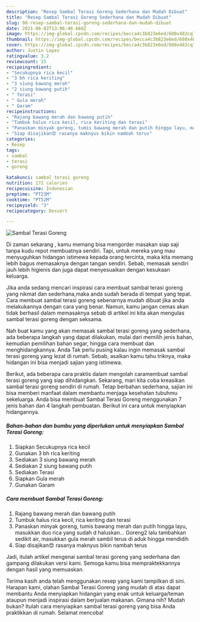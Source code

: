 ```yaml
---
description: "Resep Sambal Terasi Goreng Sederhana dan Mudah Dibuat"
title: "Resep Sambal Terasi Goreng Sederhana dan Mudah Dibuat"
slug: 98-resep-sambal-terasi-goreng-sederhana-dan-mudah-dibuat
date: 2021-06-02T13:06:40.668Z
image: https://img-global.cpcdn.com/recipes/becca4c3b823e6ed/680x482cq70/sambal-terasi-goreng-foto-resep-utama.jpg
thumbnail: https://img-global.cpcdn.com/recipes/becca4c3b823e6ed/680x482cq70/sambal-terasi-goreng-foto-resep-utama.jpg
cover: https://img-global.cpcdn.com/recipes/becca4c3b823e6ed/680x482cq70/sambal-terasi-goreng-foto-resep-utama.jpg
author: Justin Lopez
ratingvalue: 3.2
reviewcount: 15
recipeingredient:
- "Secukupnya rica kecil"
- "3 bh rica keriting"
- "3 siung bawang merah"
- "2 siung bawang putih"
- " Terasi"
- " Gula merah"
- " Garam"
recipeinstructions:
- "Rajang bawang merah dan bawang putih"
- "Tumbuk halus rica kecil, rica keriting dan terasi"
- "Panaskan minyak goreng, tumis bawang merah dan putih hingga layu, masukkan duo rica yang sudah d haluskan... Goreng2 lalu tambahkan sedikit air, masukkan gula merah sambil terus di aduk hingga mendidih"
- "Siap disajikan😍 rasanya maknyus bikin nambah terus"
categories:
- Resep
tags:
- sambal
- terasi
- goreng

katakunci: sambal terasi goreng 
nutrition: 172 calories
recipecuisine: Indonesian
preptime: "PT23M"
cooktime: "PT52M"
recipeyield: "3"
recipecategory: Dessert

---
```



![Sambal Terasi Goreng](https://img-global.cpcdn.com/recipes/becca4c3b823e6ed/680x482cq70/sambal-terasi-goreng-foto-resep-utama.jpg)

Di zaman  sekarang , kamu memang bisa mengorder masakan siap saji tanpa kudu repot membuatnya sendiri. Tapi, untuk mereka yang mau menyuguhkan hidangan istimewa kepada orang tercinta, maka kita memang lebih bagus memasaknya dengan tangan sendiri. Sebab, memasak sendiri jauh lebih higienis dan juga dapat menyesuaikan dengan kesukaan keluarga.

Jika anda sedang mencari inspirasi cara membuat sambal terasi goreng yang nikmat dan sederhana,maka anda sudah berada di tempat yang tepat. Cara membuat sambal terasi goreng  sebenarnya mudah dibuat jika anda melakukannya dengan cara yang benar. Namun, kamu jangan cemas akan tidak berhasil dalam memasaknya 
sebab di artikel ini kita akan mengulas sambal terasi goreng dengan seksama.  



Nah buat kamu yang akan memasak sambal terasi goreng yang sederhana, ada beberapa langkah yang dapat dilakukan, mulai dari memilih jenis bahan, kemudian pemilihan bahan segar, hingga cara membuat dan menghidangkannya. Anda Tak perlu pusing kalau ingin memasak sambal terasi goreng yang lezat di rumah. Sebab, asalkan kamu  tahu triknya, maka hidangan ini bisa menjadi sajian yang istimewa.

Berikut, ada beberapa cara praktis  dalam mengolah caramembuat sambal terasi goreng yang siap dihidangkan. Sekarang, mari kita coba kreasikan sambal terasi goreng sendiri di rumah. Tetap berbahan sederhana, sajian ini bisa memberi manfaat dalam membantu menjaga kesehatan tubuhmu sekeluarga. Anda bisa membuat Sambal Terasi Goreng menggunakan 7 jenis bahan dan 4 langkah pembuatan. Berikut ini cara untuk menyiapkan hidangannya.

<!--inarticleads1-->

##### Bahan-bahan dan bumbu yang diperlukan untuk menyiapkan Sambal Terasi Goreng:

1. Siapkan Secukupnya rica kecil
1. Gunakan 3 bh rica keriting
1. Sediakan 3 siung bawang merah
1. Sediakan 2 siung bawang putih
1. Sediakan  Terasi
1. Siapkan  Gula merah
1. Gunakan  Garam




<!--inarticleads2-->

##### Cara membuat Sambal Terasi Goreng:

1. Rajang bawang merah dan bawang putih
1. Tumbuk halus rica kecil, rica keriting dan terasi
1. Panaskan minyak goreng, tumis bawang merah dan putih hingga layu, masukkan duo rica yang sudah d haluskan... Goreng2 lalu tambahkan sedikit air, masukkan gula merah sambil terus di aduk hingga mendidih
1. Siap disajikan😍 rasanya maknyus bikin nambah terus




Jadi, itulah artikel mengenai  sambal terasi goreng  yang sederhana dan gampang dilakukan versi kami. Semoga kamu bisa mempraktekkannya dengan hasil yang memuaskan. 

Terima kasih anda telah menggunakan resep yang kami tampilkan di sini. Harapan kami, olahan  Sambal Terasi Goreng yang mudah di atas dapat membantu Anda menyiapkan hidangan yang enak untuk keluarga/teman ataupun menjadi inspirasi dalam berjualan makanan. Gimana nih? Mudah bukan? Itulah cara menyiapkan sambal terasi goreng yang bisa Anda praktikkan di rumah. Selamat mencoba!

